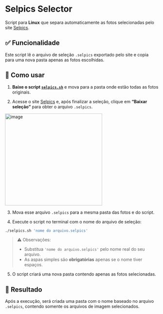# Selpics Selector

Script para **Linux** que separa automaticamente as fotos selecionadas pelo site [Selpics](https://selpics.youfocus.com.br/selecao/).

## ✅ Funcionalidade

Este script lê o arquivo de seleção `.selpics` exportado pelo site e copia para uma nova pasta apenas as fotos escolhidas.

## 📁 Como usar

1. **Baixe o script [`selpics.sh`](https://raw.githubusercontent.com/samuelsantanaoficial/SelpicsSelector/main/selpics.sh)** e mova para a pasta onde estão todas as fotos originais.

2. Acesse o site [Selpics](https://selpics.youfocus.com.br/selecao/) e, após finalizar a seleção, clique em **“Baixar seleção”** para obter o arquivo `.selpics`.

<img width="319" height="302" alt="image" src="https://github.com/user-attachments/assets/6df1eb23-5fbb-4045-93a3-6e31deceb7eb" />

3. Mova esse arquivo `.selpics` para a mesma pasta das fotos e do script.

4. Execute o script no terminal com o nome do arquivo de seleção:

```bash
./selpics.sh 'nome do arquivo.selpics'
```

> ⚠️ Observações:
>
> * Substitua `'nome do arquivo.selpics'` pelo nome real do seu arquivo.
> * As aspas simples são **obrigatórias** apenas se o nome tiver espaços.

5. O script criará uma nova pasta contendo apenas as fotos selecionadas.

## 📂 Resultado

Após a execução, será criada uma pasta com o nome baseado no arquivo `.selpics`, contendo somente os arquivos de imagem selecionados.

